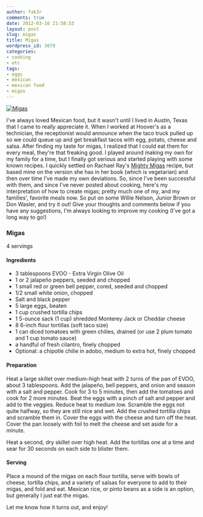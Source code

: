 ```yaml
---
author: fak3r
comments: true
date: 2012-03-16 21:58:53
layout: post
slug: migas
title: Migas
wordpress_id: 3679
categories:
- cooking
- etc
tags:
- eggs
- mexican
- mexican food
- migas
---
```


[![Migas](http://fak3r.com/wp-content/blogs.dir/12/files/migas-300x225.jpg)](http://fak3r.com/2012/03/16/migas/migas/)

I've always loved Mexican food, but it wasn't until I lived in Austin, Texas that I came to really appreciate it. When I worked at Hoover's as a technician, the receptionist would announce when the taco truck pulled up so we could queue up and get breakfast tacos with egg, potato, cheese and salsa. After finding my taste for migas, I realized that I could eat them for every meal, they're that freaking good. I played around making my own for my family for a time, but I finally got serious and started playing with some known recipes. I quickly settled on Rachael Ray's [Mighty Migas](http://www.rachaelrayshow.com/food/recipes/mighty-migas/) recipe, but based mine on the version she has in her book (which is vegetarian) and then over time I've made my own deviations. So, since I've been successful with them, and since I've never posted about cooking, here's my interpretation of how to create migas; pretty much one of my, and my families', favorite meals now. So put on some Willie Nelson, Junior Brown or Don Wasler, and try it out! Give your thoughts and comments below if you have any suggestions, I'm always looking to improve my cooking (I've got a long way to go!)

<!-- more -->


### Migas
4 servings




#### Ingredients


* 3 tablespoons EVOO - Extra Virgin Olive Oil
* 1 or 2 jalapeño peppers, seeded and chopped
* 1 small red or green bell pepper, cored, seeded and chopped
* 1/2 small white onion, chopped
* Salt and black pepper
* 5 large eggs, beaten
* 1 cup crushed tortilla chips
* 1 5-ounce sack (1 cup) shredded Monterey Jack or Cheddar cheese
* 8 6-inch flour tortillas (soft taco size)
* 1 can diced tomatoes with green chilies, drained (or use 2 plum tomato and 1 cup tomato sauce)
* a handful of fresh cilantro, finely chopped
* Optional: a chipotle chilie in adobo, medium to extra hot, finely chopped


#### Preparation


Heat a large skillet over medium-high heat with 2 turns of the pan of EVOO, about 3 tablespoons. Add the jalapeño, bell peppers, and onion and season with a salt and pepper. Cook for 3 to 5 minutes, then add the tomatoes and cook for 2 more minutes. Beat the eggs with a pinch of salt and pepper and add to the veggies. Reduce heat to medium low. Scramble the eggs not quite halfway, so they are still nice and wet. Add the crushed tortilla chips and scramble them in. Cover the eggs with the cheese and turn off the heat. Cover the pan loosely with foil to melt the cheese and set aside for a minute.

Heat a second, dry skillet over high heat. Add the tortillas one at a time and sear for 30 seconds on each side to blister them.


#### Serving


Place a mound of the migas on each flour tortilla, serve with bowls of cheese, tortilla chips, and a variety of salsas for everyone to add to their migas, and fold and eat. Mexican rice, or pinto beans as a side is an option, but generally I just eat the migas.

Let me know how it turns out, and enjoy!
